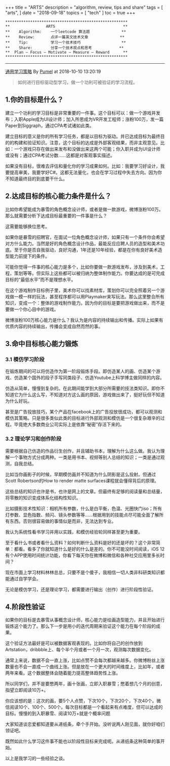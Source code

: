 +++
title = "ARTS"
description = "algorithm, review, tips and share"
tags = [
    "arts",
]
date = "2018-09-18"
topics = [
    "tech"
]
toc = true
+++

```
******************************************************
**                ARTS                           	**
**    Algorithm: 	一个leetcode 算法题              **
**    Review:		点评一篇英文技术文章              **
**    Tip:   		学习一个技术技巧                  **
**    Share: 		分享一个技术观点和思考            **
**  Plan – Focus – Motivate – Measure – Reward   	**
******************************************************
```


---

[通用学习策略](https://weibo.com/ttarticle/p/show?id=2309404293481655876039) By [Pumel](https://weibo.com/111721015) at  2018-10-10 13:20:19 

>如何进行目标驱动型学习，做一个功利可被验证的学习流程。

## 1.你的目标是什么？

建立一个功利的学习目标是非常重要的一件事。这个目标可以：做一个游戏并发布；入职Apple成为UI设计师；加入所思成为VR开发工程师；涨粉100万，发一篇Paper到Siggraph，通过CPA考试诸如此类。

建立目标的意义是你的所有学习任务，都是以目标为驱动。并已达成目标为最终目的的构建和验证知识。注意，这个目标的达成是外部客观结果，而非主观意见。比如：一个游戏只存在做出来发布和没做出来这两个可能；你入职并成为UI设计师或没有；通过CPA考试分数……这都是对客观事实描述。

如果没有目标，很难去评估和量化你的学习成果如何。比如：我要学习好设计，我要提高审美，我要学好C#。这都无法量化，也会在学习过程中失去方向。因为你不知道最终目的到底要干什么。

## 2.达成目标的核心能力条件是什么？

比如你希望能成为暴雪的角色概念设计师，或者是做一款游戏，微博涨粉100万。那么就需要分析下达成目标最重要的一件事是什么？

这需要能够换位思考。

如果你是暴雪的招聘官，在面试一位角色概念设计师，如果只有一个条件你会希望对方什么能力。当然是好的角色概念设计作品，最能反应应聘人员的造型和美术功底。至于你是否自我驱动，良好沟通，1年还是10年经验，都是在你有良好美术造型能力前提下的条件。

可能你觉得一件事的核心能力是多个，比如你要做一款游戏发布，涉及到美术，工程，策划等等。但实际上这些都可以被归纳为整体制作能力。你要达成的是可完成目标的“最低水平”而不是理想水平。

在这个游戏制作目标例子里，美术你可以找素材库，策划你可以完全照着另一个游戏做一模一样的玩法，甚至程序都可以用Playmaker来写玩法。那么这里整合所有知识，变成一个：整体的游戏制作能力。因为你的目标是要把游戏做出来，而不是要做一个你心目中的游戏。

微博涨粉100万核心能力是什么？我认为是内容的持续输出和传播。实际上如果有优质内容的持续输出，传播会变成自然而然的事。

## 3.命中目标核心能力锻炼

### 3.1 模仿学习阶段

在锻炼期间的可以将仿造作为第一阶段锻炼手段。即仿造某人的画、仿造某个游戏、仿造某个国外的段子手写同类段子、仿造Youtube上科学博主做同样的内容。

仿造从简单，慢慢到复杂的。在此期间能学到大部分所需要的技法类知识。即你不知道它为什么这么写，不知道对方这么画的原因，游戏做出来了，挺好玩但不知道为什么好玩。

甚至是广告投放技巧，某个产品在facebook上的广告投放很成功，都可以观测和模仿其策略。只是很多类似此类的目标进行外部观测和模仿是一个很复杂艰辛的过程。毕竟绝大多数商业公司实际上是依靠“秘密”存活下来的。

### 3.2 理论学习和创作阶段

需要根据自己仿造的作品衍生创作，并且辅助书本，理解为什么这么做。我认为理解一个事物方式分成两种。一类是用书本、视频等别人总结的知识；一类是通过观测，自我总结。

比如当你画影子的时候，早期模仿画并不知道为什么阴影是这么投射。但通过Scott Robertson的How to render matte surfaces课程就会懂得背后的原理。

这些总结的知识也许是书，也许是网上的文章。但最终有足够的阅读量和总结量，将零散的知识变成体系化结构性知识。

比如摄影技术性知识：相机所有参数，什么是白平衡，色温、光圈快门iso；所有灯参数、显色指数、频闪、镜头参数等等……根据用到的技能点尽可能全面了解所有东西。否则很容易做的事情似是而非，无法达到专业。

我认为系统性看书学习并用以实践，和模仿经验轮同样甚至更为重要。

至于看什么书或者看什么资料？如何判断什么资料是好的还是坏的？这个非常简单：都看。看多了你就知道什么是好的什么是差的。你不可能没时间阅读，iOS 12有个APP使用时间统计功能，你看下每天你在微博和微信和各种社交应用里多长时间？

现在市面上学习材料林林总总，只要不是个傻子，我相信一切人类非科研类知识都能通过自学学会。

无论是模仿学习，还是理论学习，都需要进行输出（创作）进行阶段性验证。

## 4.阶段性验证

如果你的目标是去暴雪从事概念设计师，核心能力是绘画造型能力，并且开始进行锻炼这个能力了。那么下一步是用小的迭代周期来验证这个能力在每个阶段的成果。

这个验证方法最好是可以被数据客观表现的。比如你将自己的创作放到Artstation，dribbble上、每个半个月或者一个月一次，观测每次数据变化。

通常上来说，数据不会一直上涨，比如点赞不会每次都越来越多。你微博粉丝上涨数量也不会一直成一个曲线上涨。但是放在一个更大的时间维度上，比如年，或者两年来看。这个数据整体会随着能力提高整体趋势性上涨。

所以同学们，并不是要憋两年，画十张画，立即入职暴雪；憋着想几个月的创意，指望立即阅读10万+。

你应该想的是：这次的画，要5个人点赞，下次10个，下次20个，下次40个。微信阅读10个、100个、500个。每次目标都是一个看起来有点难度，但可以达成的目标。慢慢的到入职暴雪、阅读10万+就是个概率问题

大家知道谈恋爱都知道要从递纸条，牵个手开始。没听说两人刚见面，就你好咱们领证吧。

既然如此什么学习这件事不能也以阶段性目标来完成呢。从递纸条这种简单的事开始。

以上是我学习的一些经验之谈。
